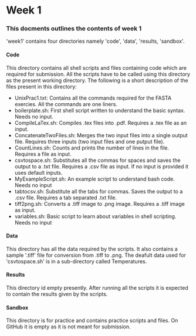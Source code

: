 # Week 1

### This docments outlines the contents of week 1

'week1' contains four directories namely 'code', 'data', 'results, 'sandbox'.

#### Code
This directory contains all shell scripts and files containing code which are required for submission. All the scripts have to be called using this directory as the present working directory. The following is a short description of the files present in this directory:

* UnixPrac1.txt: Contains all the commands required for the FASTA exercies. All the commands are one liners. 
* boilerplate.sh: First shell script written to understand the basic syntax. Needs no input.
* CompileLaTex.sh: Compiles .tex files into .pdf. Requires a .tex file as an input.
* ConcatenateTwoFiles.sh: Merges the two input files into a single output file. Requires three inputs (two input files and one putput file).
* CountLines.sh: Counts and prints the number of lines in the file. Requires a file as input.
* csvtospace.sh: Substitutes all the commas for spaces and saves the output to a .txt file. Requires a .csv file as input. If no input is provided it uses default inputs.
* MyExampleScript.sh: An example script to understand bash code. Needs no input
* tabtocsv.sh: Substitute all the tabs for commas. Saves the output to a .csv file. Requires a tab separated .txt file.
* tiff2png.sh: Converts a .tiff image to .png image. Requires a .tiff image as input.
* variables.sh: Basic script to learn about variables in shell scripting. Needs no input

#### Data
This directory has all the data required by the scripts. It also contains a sample '.tiff' file for conversion from .tiff to .png. The deafult data used for 'csvtospace.sh' is in a sub-directory called Temperatures. 

#### Results
This directory id empty presently. After running all the scripts it is expected to contain the results given by the scripts.

#### Sandbox
This directory is for practice and contains practice scripts and files. On GitHub it is empty as it is not meant for submission. 
